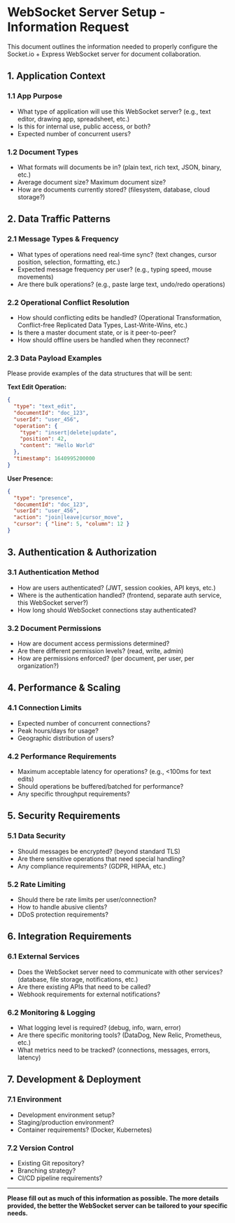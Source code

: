 # WebSocket Server Setup - Information Request

This document outlines the information needed to properly configure the Socket.io + Express WebSocket server for document collaboration.

## 1. Application Context

### 1.1 App Purpose
- What type of application will use this WebSocket server? (e.g., text editor, drawing app, spreadsheet, etc.)
- Is this for internal use, public access, or both?
- Expected number of concurrent users?

### 1.2 Document Types
- What formats will documents be in? (plain text, rich text, JSON, binary, etc.)
- Average document size? Maximum document size?
- How are documents currently stored? (filesystem, database, cloud storage?)

## 2. Data Traffic Patterns

### 2.1 Message Types & Frequency
- What types of operations need real-time sync? (text changes, cursor position, selection, formatting, etc.)
- Expected message frequency per user? (e.g., typing speed, mouse movements)
- Are there bulk operations? (e.g., paste large text, undo/redo operations)

### 2.2 Operational Conflict Resolution
- How should conflicting edits be handled? (Operational Transformation, Conflict-free Replicated Data Types, Last-Write-Wins, etc.)
- Is there a master document state, or is it peer-to-peer?
- How should offline users be handled when they reconnect?

### 2.3 Data Payload Examples
Please provide examples of the data structures that will be sent:

**Text Edit Operation:**
```json
{
  "type": "text_edit",
  "documentId": "doc_123",
  "userId": "user_456",
  "operation": {
    "type": "insert|delete|update",
    "position": 42,
    "content": "Hello World"
  },
  "timestamp": 1640995200000
}
```

**User Presence:**
```json
{
  "type": "presence",
  "documentId": "doc_123",
  "userId": "user_456",
  "action": "join|leave|cursor_move",
  "cursor": { "line": 5, "column": 12 }
}
```

## 3. Authentication & Authorization

### 3.1 Authentication Method
- How are users authenticated? (JWT, session cookies, API keys, etc.)
- Where is the authentication handled? (frontend, separate auth service, this WebSocket server?)
- How long should WebSocket connections stay authenticated?

### 3.2 Document Permissions
- How are document access permissions determined?
- Are there different permission levels? (read, write, admin)
- How are permissions enforced? (per document, per user, per organization?)

## 4. Performance & Scaling

### 4.1 Connection Limits
- Expected number of concurrent connections?
- Peak hours/days for usage?
- Geographic distribution of users?

### 4.2 Performance Requirements
- Maximum acceptable latency for operations? (e.g., <100ms for text edits)
- Should operations be buffered/batched for performance?
- Any specific throughput requirements?

## 5. Security Requirements

### 5.1 Data Security
- Should messages be encrypted? (beyond standard TLS)
- Are there sensitive operations that need special handling?
- Any compliance requirements? (GDPR, HIPAA, etc.)

### 5.2 Rate Limiting
- Should there be rate limits per user/connection?
- How to handle abusive clients?
- DDoS protection requirements?

## 6. Integration Requirements

### 6.1 External Services
- Does the WebSocket server need to communicate with other services? (database, file storage, notifications, etc.)
- Are there existing APIs that need to be called?
- Webhook requirements for external notifications?

### 6.2 Monitoring & Logging
- What logging level is required? (debug, info, warn, error)
- Are there specific monitoring tools? (DataDog, New Relic, Prometheus, etc.)
- What metrics need to be tracked? (connections, messages, errors, latency)

## 7. Development & Deployment

### 7.1 Environment
- Development environment setup?
- Staging/production environment?
- Container requirements? (Docker, Kubernetes)

### 7.2 Version Control
- Existing Git repository?
- Branching strategy?
- CI/CD pipeline requirements?

---

**Please fill out as much of this information as possible. The more details provided, the better the WebSocket server can be tailored to your specific needs.**
